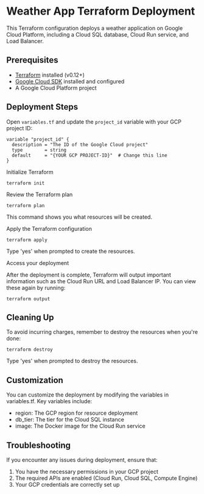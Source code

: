 # Weather App Terraform Deployment

This Terraform configuration deploys a weather application on Google Cloud Platform, including a Cloud SQL database, Cloud Run service, and Load Balancer.

## Prerequisites

- [Terraform](https://www.terraform.io/downloads.html) installed (v0.12+)
- [Google Cloud SDK](https://cloud.google.com/sdk/docs/install) installed and configured
- A Google Cloud Platform project

## Deployment Steps

Open `variables.tf` and update the `project_id` variable with your GCP project ID:

```hcl
variable "project_id" {
  description = "The ID of the Google Cloud project"
  type        = string
  default     = "{YOUR GCP PROJECT-ID}"  # Change this line
}
```

Initialize Terraform

```terraform init```

Review the Terraform plan

```terraform plan```

This command shows you what resources will be created.

Apply the Terraform configuration

```terraform apply```

Type 'yes' when prompted to create the resources.

Access your deployment

After the deployment is complete, Terraform will output important information such as the Cloud Run URL and Load Balancer IP. You can view these again by running:

```terraform output```

## Cleaning Up
To avoid incurring charges, remember to destroy the resources when you're done:

```terraform destroy```

Type 'yes' when prompted to destroy the resources.

## Customization

You can customize the deployment by modifying the variables in variables.tf. Key variables include:

- region: The GCP region for resource deployment
- db_tier: The tier for the Cloud SQL instance
- image: The Docker image for the Cloud Run service

## Troubleshooting
If you encounter any issues during deployment, ensure that:

1. You have the necessary permissions in your GCP project
2. The required APIs are enabled (Cloud Run, Cloud SQL, Compute Engine)
3. Your GCP credentials are correctly set up
